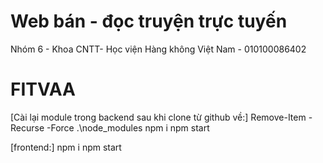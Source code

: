 # Web bán - đọc truyện trực tuyến
Nhóm 6 - Khoa CNTT- Học viện Hàng không Việt Nam - 010100086402
# FITVAA  
[Cài lại module trong backend sau khi clone từ github về:]
Remove-Item -Recurse -Force .\node_modules
npm i
npm start  

[frontend:]
npm i
npm start

